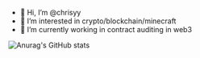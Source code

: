 - 👋 Hi, I’m @chrisyy
- 👀 I’m interested in crypto/blockchain/minecraft
- 🌱 I’m currently working in contract auditing in web3

![Anurag's GitHub stats](https://github-readme-stats-chrisyy2003.vercel.app/api?username=chrisyy2003&show_icons=true&include_all_commits=true&count_private=true&theme=buefy)

<!-- ![Top Langs](https://github-readme-stats-chrisyy2003.vercel.app/api/top-langs/?username=chrisyy2003&layout=compact&hide=Vue,Handlebars,SCSS,HTML,CSS,ShaderLab,Stylus,ejs,Tcl&count_private=true&theme=buefy&langs_count=10)
 -->
<!-- ![](https://komarev.com/ghpvc/?username=chrisyy2003) -->
<!---
chrisyy2003/chrisyy2003 is a ✨ special ✨ repository because its `README.md` (this file) appears on your GitHub profile.
You can click the Preview link to take a look at your changes.
--->
